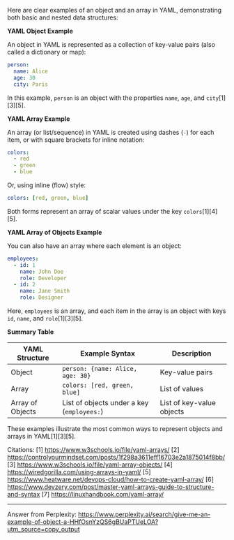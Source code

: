 Here are clear examples of an object and an array in YAML, demonstrating both basic and nested data structures:

**YAML Object Example**

An object in YAML is represented as a collection of key-value pairs (also called a dictionary or map):

```yaml
person:
  name: Alice
  age: 30
  city: Paris
```

In this example, `person` is an object with the properties `name`, `age`, and `city`[1][3][5].

**YAML Array Example**

An array (or list/sequence) in YAML is created using dashes (`-`) for each item, or with square brackets for inline notation:

```yaml
colors:
  - red
  - green
  - blue
```

Or, using inline (flow) style:

```yaml
colors: [red, green, blue]
```

Both forms represent an array of scalar values under the key `colors`[1][4][5].

**YAML Array of Objects Example**

You can also have an array where each element is an object:

```yaml
employees:
  - id: 1
    name: John Doe
    role: Developer
  - id: 2
    name: Jane Smith
    role: Designer
```

Here, `employees` is an array, and each item in the array is an object with keys `id`, `name`, and `role`[1][3][5].

**Summary Table**

| YAML Structure   | Example Syntax                             | Description               |
| ---------------- | ------------------------------------------ | ------------------------- |
| Object           | `person: {name: Alice, age: 30}`           | Key-value pairs           |
| Array            | `colors: [red, green, blue]`               | List of values            |
| Array of Objects | List of objects under a key (`employees:`) | List of key-value objects |

These examples illustrate the most common ways to represent objects and arrays in YAML[1][3][5].

Citations: [1] https://www.w3schools.io/file/yaml-arrays/ [2]
https://controlyourmindset.com/posts/1f298a3611eff16703e2a1875014f8bb/ [3] https://www.w3schools.io/file/yaml-array-objects/
[4] https://wiredgorilla.com/using-arrays-in-yaml/ [5] https://www.heatware.net/devops-cloud/how-to-create-yaml-array/ [6]
https://www.devzery.com/post/master-yaml-arrays-guide-to-structure-and-syntax [7] https://linuxhandbook.com/yaml-array/

---

Answer from Perplexity:
https://www.perplexity.ai/search/give-me-an-example-of-object-a-HHfOsnYzQS6gBUaPTUeLOA?utm_source=copy_output
